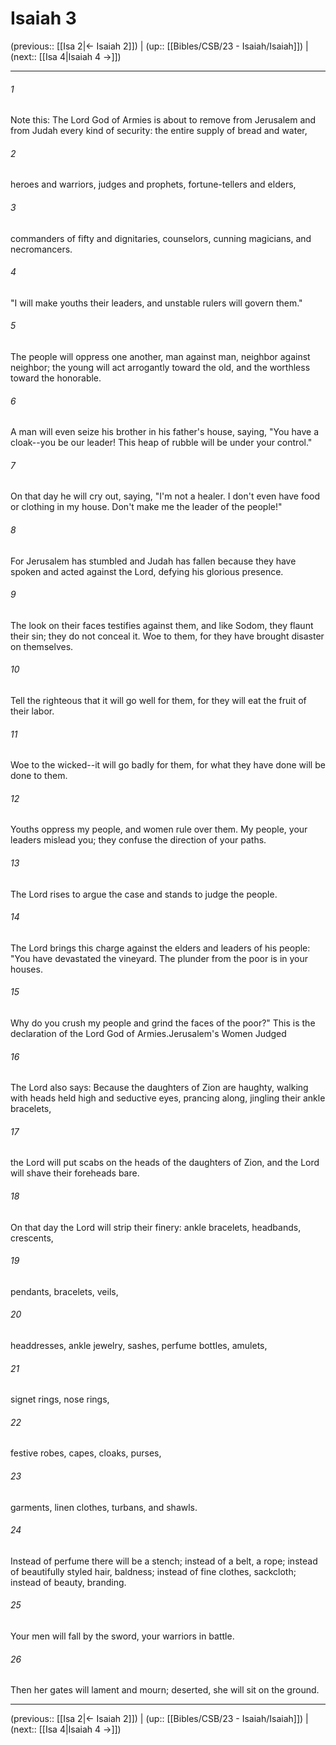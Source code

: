 # Isaiah 3

(previous:: [[Isa 2|← Isaiah 2]]) | (up:: [[Bibles/CSB/23 - Isaiah/Isaiah]]) | (next:: [[Isa 4|Isaiah 4 →]])

***


###### 1 
Note this: The Lord God of Armies is about to remove from Jerusalem and from Judah every kind of security: the entire supply of bread and water, 

###### 2 
heroes and warriors, judges and prophets, fortune-tellers and elders, 

###### 3 
commanders of fifty and dignitaries, counselors, cunning magicians, and necromancers. 

###### 4 
"I will make youths their leaders, and unstable rulers will govern them." 

###### 5 
The people will oppress one another, man against man, neighbor against neighbor; the young will act arrogantly toward the old, and the worthless toward the honorable. 

###### 6 
A man will even seize his brother in his father's house, saying, "You have a cloak--you be our leader! This heap of rubble will be under your control." 

###### 7 
On that day he will cry out, saying, "I'm not a healer. I don't even have food or clothing in my house. Don't make me the leader of the people!" 

###### 8 
For Jerusalem has stumbled and Judah has fallen because they have spoken and acted against the Lord, defying his glorious presence. 

###### 9 
The look on their faces testifies against them, and like Sodom, they flaunt their sin; they do not conceal it. Woe to them, for they have brought disaster on themselves. 

###### 10 
Tell the righteous that it will go well for them, for they will eat the fruit of their labor. 

###### 11 
Woe to the wicked--it will go badly for them, for what they have done will be done to them. 

###### 12 
Youths oppress my people, and women rule over them. My people, your leaders mislead you; they confuse the direction of your paths. 

###### 13 
The Lord rises to argue the case and stands to judge the people. 

###### 14 
The Lord brings this charge against the elders and leaders of his people: "You have devastated the vineyard. The plunder from the poor is in your houses. 

###### 15 
Why do you crush my people and grind the faces of the poor?" This is the declaration of the Lord God of Armies.Jerusalem's Women Judged 

###### 16 
The Lord also says: Because the daughters of Zion are haughty, walking with heads held high and seductive eyes, prancing along, jingling their ankle bracelets, 

###### 17 
the Lord will put scabs on the heads of the daughters of Zion, and the Lord will shave their foreheads bare. 

###### 18 
On that day the Lord will strip their finery: ankle bracelets, headbands, crescents, 

###### 19 
pendants, bracelets, veils, 

###### 20 
headdresses, ankle jewelry, sashes, perfume bottles, amulets, 

###### 21 
signet rings, nose rings, 

###### 22 
festive robes, capes, cloaks, purses, 

###### 23 
garments, linen clothes, turbans, and shawls. 

###### 24 
Instead of perfume there will be a stench; instead of a belt, a rope; instead of beautifully styled hair, baldness; instead of fine clothes, sackcloth; instead of beauty, branding. 

###### 25 
Your men will fall by the sword, your warriors in battle. 

###### 26 
Then her gates will lament and mourn; deserted, she will sit on the ground.

***

(previous:: [[Isa 2|← Isaiah 2]]) | (up:: [[Bibles/CSB/23 - Isaiah/Isaiah]]) | (next:: [[Isa 4|Isaiah 4 →]])

